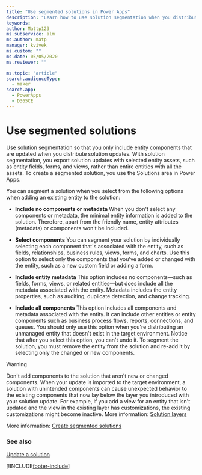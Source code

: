 ```yaml
---
title: "Use segmented solutions in Power Apps"
description: "Learn how to use solution segmentation when you distribute solution updates so that only updated entity components are included."
keywords: 
author: Mattp123
ms.subservice: alm
ms.author: matp
manager: kvivek
ms.custom: ""
ms.date: 05/05/2020
ms.reviewer: ""

ms.topic: "article"
search.audienceType: 
  - maker
search.app: 
  - PowerApps
  - D365CE
---
```


# Use segmented solutions
Use solution segmentation so that you only include entity components that are
updated when you distribute solution updates. With solution segmentation, you
export solution updates with selected entity assets, such as entity fields,
forms, and views, rather than entire entities with all the assets. To create a
segmented solution, you use the Solutions area in Power Apps.

You can segment a solution when you select from the following options when
adding an existing entity to the solution:

-   **Include no components or metadata**  When you don't select any components or
    metadata, the minimal entity information is added to the solution.
    Therefore, apart from the friendly name, entity attributes (metadata) or
    components won't be included.

-   **Select components**  You can segment your solution by individually selecting
    each component that's associated with the entity, such as fields,
    relationships, business rules, views, forms, and charts. Use this option to
    select only the components that you've added or changed with the entity,
    such as a new custom field or adding a form.

-   **Include entity metadata**  This option includes no components&mdash;such as fields,
    forms, views, or related entities&mdash;but does include all the metadata
    associated with the entity. Metadata includes the entity properties, such as
    auditing, duplicate detection, and change tracking.

-   **Include all components**  This option includes all components and metadata
    associated with the entity. It can include other entities or entity
    components such as business process flows, reports, connections, and queues.
    You should only use this option when you're distributing an unmanaged
    entity that doesn't exist in the target environment. Notice that after you
    select this option, you can't undo it. To segment the solution, you must
    remove the entity from the solution and re-add it by selecting only the
    changed or new components.

> [!WARNING]
>   Don't add components to the solution that aren't new or changed components.
>   When your update is imported to the target environment, a solution with
>   unintended components can cause unexpected behavior to the existing
>   components that now lay below the layer you introduced with your solution
>   update. For example, if you add a view for an entity that isn't updated and
>   the view in the existing layer has customizations, the existing
>   customizations might become inactive. More information: [Solution layers](solution-layers-alm.md)

More information: [Create segmented solutions](/powerapps/maker/common-data-service/use-segmented-solutions-patches-simplify-updates)

### See also
[Update a solution](update-solutions-alm.md)


[!INCLUDE[footer-include](../includes/footer-banner.md)]
